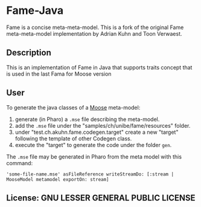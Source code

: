 # Fame-Java


Fame is a concise meta-meta-model. This is a fork of the original Fame meta-meta-model implementation by Adrian Kuhn and Toon Verwaest.

## Description

This is an implementation of Fame in Java that supports traits concept that is used in the last Fama for Moose version

## User

To generate the java classes of a [Moose](https:modularmoose.org) meta-model:

1. generate (in Pharo) a `.mse` file describing the meta-model.
1. add the `.mse` file under the "samples/ch/unibe/fame/resources" folder.
1. under "test.ch.akuhn.fame.codegen.target" create a new "target" following the template of other Codegen class.
1. execute the "target" to generate the code under the folder `gen`.

The `.mse` file may be generated in Pharo from the meta model with this command:

`'some-file-name.mse' asFileReference writeStreamDo: [:stream | MooseModel metamodel exportOn: stream]`


## License: GNU LESSER GENERAL PUBLIC LICENSE

